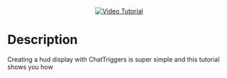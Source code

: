 <div align="center">
  <a href="https://youtu.be/8IlDFxT7Eo0">
    <img src="https://img.youtube.com/vi/8IlDFxT7Eo0/0.jpg" alt="Video Tutorial">
  </a>
</div>

# Description
Creating a hud display with ChatTriggers is super simple and this tutorial shows you how
